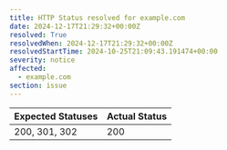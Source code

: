 ```yaml
---
title: HTTP Status resolved for example.com
date: 2024-12-17T21:29:32+00:00Z
resolved: True
resolvedWhen: 2024-12-17T21:29:32+00:00Z
resolvedStartTime: 2024-10-25T21:09:43.191474+00:00
severity: notice
affected:
  - example.com
section: issue
---
```


| Expected Statuses | Actual Status  |
|-------------------|----------------|
| 200, 301, 302 | 200 |
